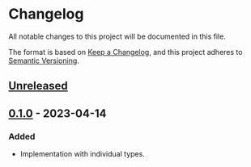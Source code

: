 # Changelog

All notable changes to this project will be documented in this file.

The format is based on [Keep a Changelog](https://keepachangelog.com),
and this project adheres to [Semantic Versioning](https://semver.org).

<!-- next-header -->
## [Unreleased]

## [0.1.0] - 2023-04-14
### Added
- Implementation with individual types.

<!-- next-url -->
[Unreleased]: https://github.com/FedericoStra/typestates/compare/v0.1.0...HEAD
[0.1.0]: https://github.com/FedericoStra/typestates/compare/v0.1.0...v0.1.0
[0.1.0]: https://github.com/FedericoStra/typestates/releases/tag/v0.1.0
